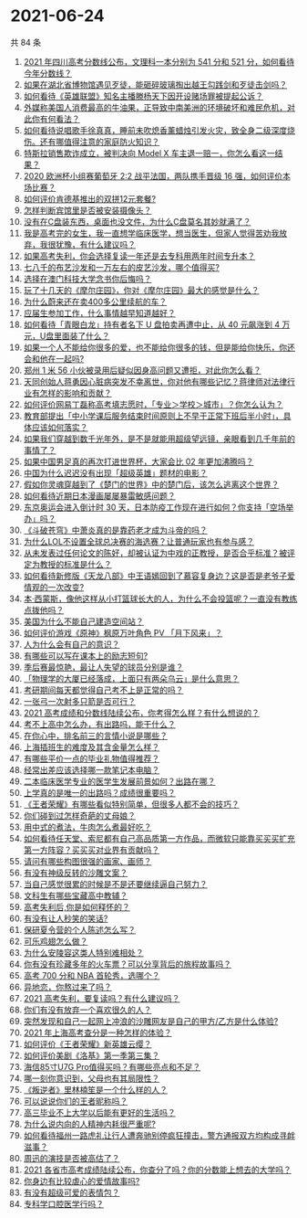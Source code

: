 # 2021-06-24

共 84 条

<!-- BEGIN -->
<!-- 最后更新时间 Thu Jun 24 2021 08:12:16 GMT+0800 (China Standard Time) -->

1. [2021 年四川高考分数线公布，文理科一本分别为 541 分和 521
   分，如何看待今年分数线？](https://www.zhihu.com/question/466835029)
2. [如果在湖北省博物馆遇见歹徒，能砸碎玻璃掏出越王勾践剑和歹徒击剑吗？](https://www.zhihu.com/question/466117995)
3. [如何看待《英雄联盟》知名主播滕杨天下因开设赌场罪被提起公诉？](https://www.zhihu.com/question/464376334)
4. [外媒称美国人消费最高的牛油果，正导致中南美洲的环境破坏和难民危机，对此你有何看法？](https://www.zhihu.com/question/466723204)
5. [如何看待说唱歌手徐真真，睡前未吹熄香薰蜡烛引发火灾，致全身二级深度烧伤。还有哪值得注意的家庭防火知识？](https://www.zhihu.com/question/466504088)
6. [特斯拉销售欺诈成立，被判决向 Model X
   车主退一赔一，你怎么看这一结果？](https://www.zhihu.com/question/466355841)
7. [2020 欧洲杯小组赛葡萄牙 2:2 战平法国，两队携手晋级 16
   强，如何评价本场比赛？](https://www.zhihu.com/question/466781763)
8. [如何评价肯德基推出的双拼12元套餐?](https://www.zhihu.com/question/466259792)
9. [怎样判断宾馆里是否被安装摄像头？](https://www.zhihu.com/question/24929266)
10. [没有在C盘装东西，桌面也没文件，为什么C盘莫名其妙就满了？](https://www.zhihu.com/question/456677257)
11. [我是高考完的女生，我一直想学临床医学，想当医生，但家人觉得苦劝我放弃，我很犹豫，有什么建议吗？](https://www.zhihu.com/question/465870397)
12. [如果高考失利，你会选择复读一年还是去专科用两年时间专升本？](https://www.zhihu.com/question/328514956)
13. [七八千的布艺沙发和一万左右的皮艺沙发，哪个值得买?](https://www.zhihu.com/question/341967701)
14. [选择在澳门科技大学念书你后悔吗？](https://www.zhihu.com/question/395824634)
15. [玩了十几天的《摩尔庄园》，你对《摩尔庄园》最大的感觉是什么？](https://www.zhihu.com/question/465468791)
16. [为什么蔚来还在卖400多公里续航的车？](https://www.zhihu.com/question/465399311)
17. [应届生参加工作，什么事情越早知道越好？](https://www.zhihu.com/question/407372614)
18. [如何看待「青眼白龙」持有者名下 U 盘拍卖再遭中止，从 40 元飙涨到 4
    万元，U盘里面装了什么？](https://www.zhihu.com/question/466587646)
19. [如果一个人不能给你很多的爱，也不能给你很多的钱，但是能给你快乐，你还会和他在一起吗?](https://www.zhihu.com/question/458007669)
20. [郑州 1 米 56
    小伙被录用后疑似因身高问题又遭拒，对此你怎么看？](https://www.zhihu.com/question/466582127)
21. [天同创始人蒋勇因心脏病突发不幸离世，你对他有哪些记忆？蒋律师对法律行业有怎样的影响和贡献？](https://www.zhihu.com/question/466834495)
22. [如何评价网易丁磊称高考填志愿时，「专业＞学校＞城市」？你怎么认为？](https://www.zhihu.com/question/466700024)
23. [教育部提出「中小学课后服务结束时间原则上不早于正常下班后半小时」，具体应该如何落实？](https://www.zhihu.com/question/466568287)
24. [如果我们穿越到数千光年外，是不是就能用超级望远镜，亲眼看到几千年前的事情了？](https://www.zhihu.com/question/429699064)
25. [如果中国男足真的再次打进世界杯，大家会比 02 年更加沸腾吗？](https://www.zhihu.com/question/463752483)
26. [中国为什么迟迟没有出现「超级英雄」题材的电影？](https://www.zhihu.com/question/55011793)
27. [假如你灵魂穿越到了《楚门的世界》中的楚门后，该怎么逃离这个世界？](https://www.zhihu.com/question/463821503)
28. [如何看待近期日本漫画屡屡暴雷敏感问题？](https://www.zhihu.com/question/465217223)
29. [东京奥运会进入倒计时 30
    天，日本防疫工作现在进行如何？你支持「空场举办」吗？](https://www.zhihu.com/question/466695575)
30. [《斗破苍穹》中萧炎真的是靠药老才成为斗帝的吗？](https://www.zhihu.com/question/325197543)
31. [为什么LOL不设置全球总决赛的海选赛？让普通玩家也有参与感？](https://www.zhihu.com/question/348029119)
32. [从未发表过任何论文的陈好，却被认证为中戏的正教授，是否合乎标准？被评定为教授的标准是什么？](https://www.zhihu.com/question/466544935)
33. [如何看待新修版《天龙八部》中王语嫣回到了慕容复身边？这是否是老爷子爱情观的一次改变?](https://www.zhihu.com/question/466375037)
34. [本·西蒙斯，像他这样从小打篮球长大的人，为什么不会投篮呢？一直没有教练点拨他吗？](https://www.zhihu.com/question/466334440)
35. [美国为什么不能自己建造空间站？](https://www.zhihu.com/question/466163410)
36. [如何评价游戏《原神》枫原万叶角色 PV 「月下风来」？](https://www.zhihu.com/question/466741628)
37. [人为什么会有自己的意识？](https://www.zhihu.com/question/25852574)
38. [有哪些可以写在课本上的励志短句?](https://www.zhihu.com/question/370697717)
39. [季后赛最惊艳，最让人失望的球员分别是谁？](https://www.zhihu.com/question/466186916)
40. [「物理学的大厦已经落成，上面只有两朵乌云」是什么意思？](https://www.zhihu.com/question/319790208)
41. [考研期间每天都觉得自己考不上是正常的吗？](https://www.zhihu.com/question/465105306)
42. [一张弓一次射多只箭是否可行？](https://www.zhihu.com/question/304821244)
43. [2021 高考成绩和分数线陆续公布，你考得怎么样？有什么想说的？](https://www.zhihu.com/question/466687251)
44. [考不上高中怎么办，有出路吗，能干什么？](https://www.zhihu.com/question/465806019)
45. [在你心中，排名前三的言情小说是哪些？](https://www.zhihu.com/question/381690632)
46. [上海插班生的难度及其含金量怎么样？](https://www.zhihu.com/question/406103266)
47. [有哪些平价一点的毕业礼物值得推荐？](https://www.zhihu.com/question/392825138)
48. [经常出差应该选择哪一款笔记本电脑？](https://www.zhihu.com/question/35504318)
49. [二本临床医学专业的医学生发展前景如何？出路在哪？](https://www.zhihu.com/question/368279194)
50. [上学真的是唯一的出路吗？成绩很重要吗？](https://www.zhihu.com/question/466028296)
51. [《王者荣耀》有哪些看似特别简单，但很多人都不会的技巧？](https://www.zhihu.com/question/446136518)
52. [你们碰到过怎样奇葩的丈母娘？](https://www.zhihu.com/question/277706428)
53. [用中式的煮法，牛肉怎么煮最好吃？](https://www.zhihu.com/question/20739576)
54. [如何看待任天堂、索尼都有自己高品质第一方作品，而微软只能靠买买买扩充第一方阵容？买买买对业界有贡献吗？](https://www.zhihu.com/question/466608173)
55. [请问有哪些构图很强的画家、画师？](https://www.zhihu.com/question/464287491)
56. [有没有神级反转的沙雕文案？](https://www.zhihu.com/question/452293238)
57. [当自己感觉很累的时候是不是还要继续逼自己努力？](https://www.zhihu.com/question/23678611)
58. [文科生有哪些宝藏高中教辅？](https://www.zhihu.com/question/434586269)
59. [高考失利后,你是如何释怀的？](https://www.zhihu.com/question/282477570)
60. [有没有让人秒笑的笑话?](https://www.zhihu.com/question/466244043)
61. [保研夏令营的个人陈述怎么写？](https://www.zhihu.com/question/30606095)
62. [可乐鸡翅怎么做？](https://www.zhihu.com/question/30139966)
63. [为什么安陵容这类人特别难相处？](https://www.zhihu.com/question/465876363)
64. [你有没有珍藏多年的火车票？可以分享背后的旅程故事吗？](https://www.zhihu.com/question/466251300)
65. [高考 700 分和 NBA 首轮秀，选哪个？](https://www.zhihu.com/question/464138535)
66. [异地恋，你熬过来了吗？](https://www.zhihu.com/question/456081793)
67. [2021 高考失利，要复读吗？有什么建议吗？](https://www.zhihu.com/question/464438124)
68. [你们有没有放弃一个喜欢很久的人？](https://www.zhihu.com/question/466274655)
69. [突然发现和自己一起网上冲浪的沙雕网友是自己的甲方/乙方是什么体验?](https://www.zhihu.com/question/465724596)
70. [2021 年上海高考查分是一种怎样的体验？](https://www.zhihu.com/question/463610724)
71. [如何评价《王者荣耀》新英雄云缨？](https://www.zhihu.com/question/456762502)
72. [如何评价美剧《洛基》第一季第三集？](https://www.zhihu.com/question/466766242)
73. [海信85寸U7G Pro值得买吗？有哪些亮点和不足？](https://www.zhihu.com/question/465575735)
74. [哪一刻你意识到，父母也有其局限性？](https://www.zhihu.com/question/465553728)
75. [《叛逆者》里林楠笙是一个什么样的人？](https://www.zhihu.com/question/463791665)
76. [可以说说你们的王者昵称吗？](https://www.zhihu.com/question/442206137)
77. [高三毕业不上大学以后能有更好的生活吗？](https://www.zhihu.com/question/465162371)
78. [为什么说内向的人精神内耗很严重呢?](https://www.zhihu.com/question/438833344)
79. [如何看待福州一路虎礼让行人遭奔驰别停疯狂撞击，警方通报双方均构成寻衅滋事？](https://www.zhihu.com/question/466514894)
80. [周迅的演技是否被高估了？](https://www.zhihu.com/question/296224065)
81. [2021
    各省市高考成绩陆续公布，你查分了吗？你的分数能上想去的大学吗？](https://www.zhihu.com/question/466693006)
82. [你身边有比较虐心的爱情故事吗?](https://www.zhihu.com/question/352335209)
83. [有没有超级可爱的表情包？](https://www.zhihu.com/question/399465536)
84. [专科学口腔医学行吗？](https://www.zhihu.com/question/383445313)

<!-- END -->
